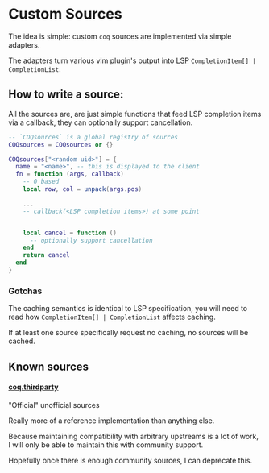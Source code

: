 # Custom Sources

The idea is simple: custom `coq` sources are implemented via simple adapters.

The adapters turn various vim plugin's output into [LSP](https://microsoft.github.io/language-server-protocol/specification) `CompletionItem[] | CompletionList`.

## How to write a source:

All the sources are, are just simple functions that feed LSP completion items via a callback, they can optionally support cancellation.

```lua
-- `COQsources` is a global registry of sources
COQsources = COQsources or {}

COQsources["<random uid>"] = {
  name = "<name>", -- this is displayed to the client
  fn = function (args, callback)
    -- 0 based
    local row, col = unpack(args.pos)

    ...
    -- callback(<LSP completion items>) at some point


    local cancel = function ()
      -- optionally support cancellation
    end
    return cancel
  end
}
```

### Gotchas

The caching semantics is identical to LSP specification, you will need to read how `CompletionItem[] | CompletionList` affects caching.

If at least one source specifically request no caching, no sources will be cached.

## Known sources

#### [coq.thirdparty](https://google.ca)

"Official" unofficial sources

Really more of a reference implementation than anything else.

Because maintaining compatibility with arbitrary upstreams is a lot of work, I will only be able to maintain this with community support.

Hopefully once there is enough community sources, I can deprecate this.
